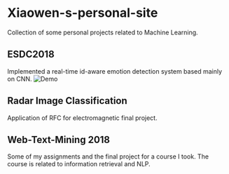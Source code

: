 # Xiaowen-s-personal-site
Collection of some personal projects related to Machine Learning.
## ESDC2018
Implemented a real-time id-aware emotion detection system based mainly on CNN.
![Demo](https://github.com/arora123you/Xiaowen-s-personal-site/blob/master/ESDC2018/Demo1.gif)
## Radar Image Classification
Application of RFC for electromagnetic final project. 
## Web-Text-Mining 2018
Some of my assignments and the final project for a course I took. The course is related to information retrieval and NLP.
